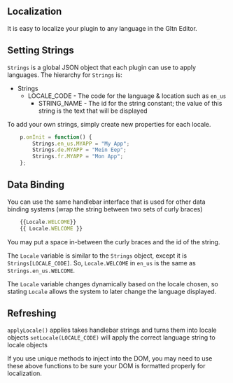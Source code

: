 ## Localization
It is easy to localize your plugin to any language in the Gltn Editor. 

## Setting Strings
`Strings` is a global JSON object that each plugin can use to apply languages. The hierarchy for `Strings` is:

* Strings
    * LOCALE_CODE - The code for the language & location such as `en_us`
        * STRING_NAME - The id for the string constant; the value of this string is the text that will be displayed

To add your own strings, simply create new properties for each locale. 

```Javascript
    p.onInit = function() {
        Strings.en_us.MYAPP = "My App";
        Strings.de.MYAPP = "Mein Eep";
        Strings.fr.MYAPP = "Mon App";
    };
```

## Data Binding
You can use the same handlebar interface that is used for other data binding systems (wrap the string between two sets of curly braces)
```Javascript   
    {{Locale.WELCOME}}
    {{ Locale.WELCOME }}
```
You may put a space in-between the curly braces and the id of the string.

The `Locale` variable is similar to the `Strings` object, except it is `Strings[LOCALE_CODE]`. So, `Locale.WELCOME` in `en_us` is the same as `Strings.en_us.WELCOME`.

The `Locale` variable changes dynamically based on the locale chosen, so stating `Locale` allows the system to later change the language displayed.

## Refreshing
`applyLocale()` applies takes handlebar strings and turns them into locale objects
`setLocale(LOCALE_CODE)` will apply the correct language string to locale objects

If you use unique methods to inject into the DOM, you may need to use these above functions to be sure your DOM is formatted properly for localization.